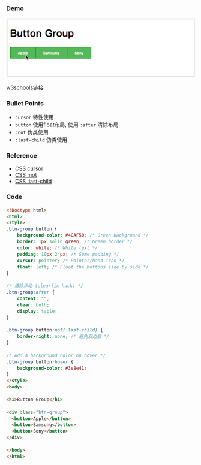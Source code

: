 ### Demo
![](../../images/button-group.gif)

[w3schools链接](https://www.w3schools.com/howto/howto_css_button_group.asp)

### Bullet Points
* `cursor` 特性使用.
* `button` 使用float布局, 使用 `:after` 清除布局.
* `:not` 伪类使用.
* `:last-child` 伪类使用.

### Reference
* [CSS cursor](https://developer.mozilla.org/zh-CN/docs/Web/CSS/cursor)
* [CSS :not](https://developer.mozilla.org/zh-CN/docs/Web/CSS/:not)
* [CSS :last-child](https://developer.mozilla.org/zh-CN/docs/Web/CSS/:last-child)

### Code
```html
<!Doctype html>
<html>
<style>
.btn-group button {
    background-color: #4CAF50; /* Green background */
    border: 1px solid green; /* Green border */
    color: white; /* White text */
    padding: 10px 24px; /* Some padding */
    cursor: pointer; /* Pointer/hand icon */
    float: left; /* Float the buttons side by side */
}

/* 清除浮动 (clearfix hack) */
.btn-group:after {
    content: "";
    clear: both;
    display: table;
}

.btn-group button:not(:last-child) {
    border-right: none; /* 避免双边框 */
}

/* Add a background color on hover */
.btn-group button:hover {
    background-color: #3e8e41;
}
</style>
<body>

<h1>Button Group</h1>

<div class="btn-group">
  <button>Apple</button>
  <button>Samsung</button>
  <button>Sony</button>
</div>

</body>
</html>

```